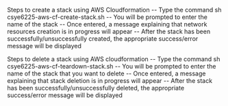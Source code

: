 Steps to create a stack using AWS Cloudformation
-- Type the command sh csye6225-aws-cf-create-stack.sh
-- You will be prompted to enter the name of the stack
-- Once entered, a message explaining that network resources creation is in progress will appear
-- After the stack has been successfully/unsuccessfully created, the appropriate success/error message will be displayed


Steps to delete a stack using AWS cloudformation
-- Type the command sh csye6225-aws-cf-teardown-stack.sh
-- You will be prompted to enter the name of the stack that you want to delete
-- Once entered, a message explaining that stack deletion is in progress will appear
-- After the stack has been successfully/unsuccessfully deleted, the appropriate success/error message will be displayed
